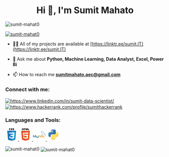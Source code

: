 <h1 align="center">Hi 👋, I'm Sumit Mahato</h1>

<p align="left"> <img src="https://komarev.com/ghpvc/?username=sumit-mahat0&label=Profile%20views&color=0e75b6&style=flat" alt="sumit-mahat0" /> </p>

<p align="left"> <a href="https://github.com/ryo-ma/github-profile-trophy"><img src="https://github-profile-trophy.vercel.app/?username=sumit-mahat0" alt="sumit-mahat0" /></a> </p>



- 👨‍💻 All of my projects are available at [https://linktr.ee/sumit.IT](https://linktr.ee/sumit.IT)

- 💬 Ask me about **Python, Machine Learning, Data Analyst, Excel, Power Bi**

- 📫 How to reach me **sumitmahato.aec@gmail.com**

<h3 align="left">Connect with me:</h3>
<p align="left">
<a href="https://linkedin.com/in/https://www.linkedin.com/in/sumit-data-scientist/" target="blank"><img align="center" src="https://raw.githubusercontent.com/rahuldkjain/github-profile-readme-generator/master/src/images/icons/Social/linked-in-alt.svg" alt="https://www.linkedin.com/in/sumit-data-scientist/" height="30" width="40" /></a>
<a href="https://www.hackerrank.com/https://www.hackerrank.com/profile/sumithackerrank" target="blank"><img align="center" src="https://raw.githubusercontent.com/rahuldkjain/github-profile-readme-generator/master/src/images/icons/Social/hackerrank.svg" alt="https://www.hackerrank.com/profile/sumithackerrank" height="30" width="40" /></a>
</p>

<h3 align="left">Languages and Tools:</h3>
<p align="left"> <a href="https://www.w3schools.com/css/" target="_blank" rel="noreferrer"> <img src="https://raw.githubusercontent.com/devicons/devicon/master/icons/css3/css3-original-wordmark.svg" alt="css3" width="40" height="40"/> </a> <a href="https://www.w3.org/html/" target="_blank" rel="noreferrer"> <img src="https://raw.githubusercontent.com/devicons/devicon/master/icons/html5/html5-original-wordmark.svg" alt="html5" width="40" height="40"/> </a> <a href="https://www.mysql.com/" target="_blank" rel="noreferrer"> <img src="https://raw.githubusercontent.com/devicons/devicon/master/icons/mysql/mysql-original-wordmark.svg" alt="mysql" width="40" height="40"/> </a> <a href="https://www.python.org" target="_blank" rel="noreferrer"> <img src="https://raw.githubusercontent.com/devicons/devicon/master/icons/python/python-original.svg" alt="python" width="40" height="40"/> </a> </p>

<p><img align="left" src="https://github-readme-stats.vercel.app/api/top-langs?username=sumit-mahat0&show_icons=true&locale=en&layout=compact" alt="sumit-mahat0" /></p>

<p>&nbsp;<img align="center" src="https://github-readme-stats.vercel.app/api?username=sumit-mahat0&show_icons=true&locale=en" alt="sumit-mahat0" /></p>
